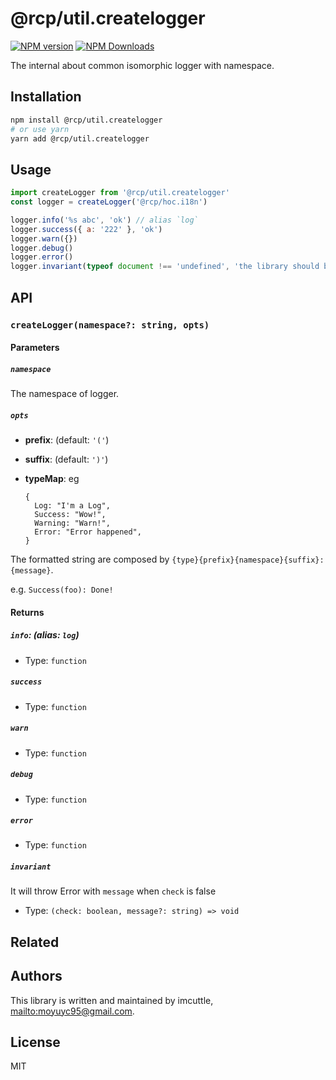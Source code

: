 # @rcp/util.createlogger

[![NPM version](https://img.shields.io/npm/v/@rcp/util.createlogger.svg?style=flat-square)](https://www.npmjs.com/package/@rcp/util.createlogger)
[![NPM Downloads](https://img.shields.io/npm/dm/@rcp/util.createlogger.svg?style=flat-square&maxAge=43200)](https://www.npmjs.com/package/@rcp/util.createlogger)

The internal about common isomorphic logger with namespace.

## Installation

```bash
npm install @rcp/util.createlogger
# or use yarn
yarn add @rcp/util.createlogger
```

## Usage

```javascript
import createLogger from '@rcp/util.createlogger'
const logger = createLogger('@rcp/hoc.i18n')

logger.info('%s abc', 'ok') // alias `log`
logger.success({ a: '222' }, 'ok')
logger.warn({})
logger.debug()
logger.error()
logger.invariant(typeof document !== 'undefined', 'the library should be used in browser environment.')
```

## API

### `createLogger(namespace?: string, opts)`

#### Parameters

##### `namespace`

The namespace of logger.

##### `opts`

- **prefix**: (default: `'('`)

- **suffix**: (default: `')'`)

- **typeMap**: eg

  ```
  {
    Log: "I'm a Log",
    Success: "Wow!",
    Warning: "Warn!",
    Error: "Error happened",
  }
  ```

The formatted string are composed by `{type}{prefix}{namespace}{suffix}: {message}`.

e.g. `Success(foo): Done!`

#### Returns

##### `info`: (alias: `log`)

- Type: `function`

##### `success`

- Type: `function`

##### `warn`

- Type: `function`

##### `debug`

- Type: `function`

##### `error`

- Type: `function`

##### `invariant`

It will throw Error with `message` when `check` is false

- Type: `(check: boolean, message?: string) => void`

## Related

## Authors

This library is written and maintained by imcuttle, <mailto:moyuyc95@gmail.com>.

## License

MIT
